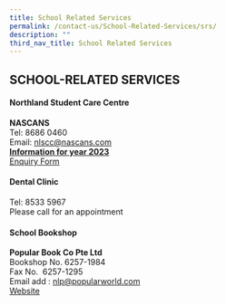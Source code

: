 ```yaml
---
title: School Related Services
permalink: /contact-us/School-Related-Services/srs/
description: ""
third_nav_title: School Related Services
---
```

## SCHOOL-RELATED SERVICES

#### Northland Student Care Centre

**NASCANS**<br>
Tel: 8686 0460<br>
Email: [nlscc@nascans.com](mailto:nlscc@nascans.com)<br>
**[Information for year 2023](/files/Nascans.pdf)**<br>
[Enquiry Form](https://v2.taidii.com/enquiry/publicec/nascans/?center=36oYBncS9pVYK9idoOp2umOvGk6JbddtvONzkCDTM9U=)

#### Dental Clinic

Tel: 8533 5967<br>
Please call for an appointment

#### School Bookshop

**Popular Book Co Pte Ltd**<br>
Bookshop No. 6257-1984<br>
Fax No.  6257-1295<br>
Email add : [nlp@popularworld.com](mailto:nlp@popularworld.com)<br>
[Website](https://textbook.popular.com.sg/)